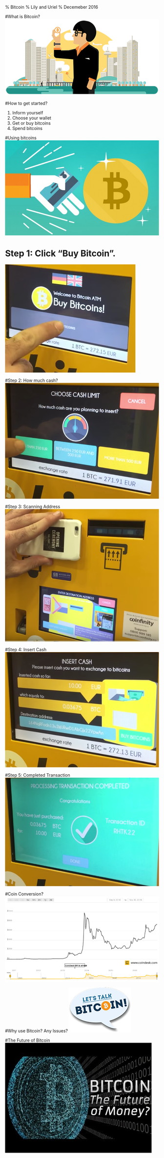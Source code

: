 % Bitcoin
% Lily and Uriel
% Decemeber 2016

#What is Bitcoin?
![mn](what.png)




#How to get started?
1. Inform yourself
2. Choose your wallet
3. Get or buy bitcoins
4. Spend bitcoins

#Using bitcoins
![buy](buy.png)

# Step 1: Click “Buy Bitcoin”.
![1](step1.png)

#Step 2: How much cash?
![2](step2.png)

#Step 3: Scanning Address
![3](step4.png)

#Step 4: Insert Cash
![4](step5.png)

#Step 5: Completed Transaction
![5](step6.png)



#Coin Conversion?
![worth](coindesk-bpi-chart.png)


#Why use Bitcoin? Any Issues?
![talk](talk.png)

#The Future of Bitcoin 
![future](future.png)

